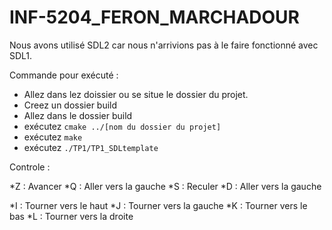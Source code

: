 # INF-5204_FERON_MARCHADOUR

Nous avons utilisé SDL2 car nous n'arrivions pas à le faire fonctionné avec SDL1.

Commande pour exécuté : 
* Allez dans lez doissier ou se situe le dossier du projet.
* Creez un dossier build
* Allez dans le dossier build
* exécutez `cmake ../[nom du dossier du projet]`
* exécutez `make`
* exécutez `./TP1/TP1_SDLtemplate`



Controle :

*Z : Avancer 
*Q : Aller vers la gauche
*S : Reculer
*D : Aller vers la gauche

*I : Tourner vers le haut
*J : Tourner vers la gauche
*K : Tourner vers le bas
*L : Tourner vers la droite
